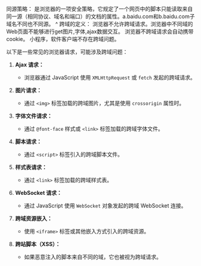 同源策略：
是浏览器的一项安全策略，它规定了一个网页中的脚本只能读取来自同一源（相同协议、域名和端口）的文档的属性。a.baidu.com和b.baidu.com子域名不同也不同源。
^
跨域的定义：
浏览器不允许跨域请求。浏览器中不同域的Web页面不能够进行get图片,字体,ajax数据交互。
浏览器不跨域请求会自动携带cookie。
小程序，软件客户端不存在跨域问题。


以下是一些常见的浏览器请求，可能涉及跨域问题：

1. **Ajax 请求：**

   * 浏览器通过 JavaScript 使用 `XMLHttpRequest` 或 `fetch` 发起的跨域请求。

2. **图片请求：**

   * 通过 `<img>` 标签加载的跨域图片，尤其是使用 `crossorigin` 属性时。

3. **字体文件请求：**

   * 通过 `@font-face` 样式或 `<link>` 标签加载的跨域字体文件。

4. **脚本请求：**

   * 通过 `<script>` 标签引入的跨域脚本文件。

5. **样式表请求：**

   * 通过 `<link>` 标签加载的跨域样式表。

6. **WebSocket 请求：**

   * 通过 JavaScript 使用 `WebSocket` 对象发起的跨域 WebSocket 连接。

7. **跨域资源嵌入：**

   * 使用 `<iframe>` 标签或其他嵌入方式引入的跨域资源。

8. **跨站脚本（XSS）：**

   * 如果恶意注入的脚本来自不同的域，它也被视为跨域请求。

